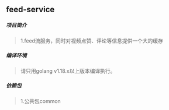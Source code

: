 ## feed-service

##### 项目简介
> 1.feed流服务，同时对视频点赞、评论等信息提供一个大的缓存

##### 编译环境
> 请只用golang v1.18.x以上版本编译执行。

##### 依赖包
> 1.公共包common